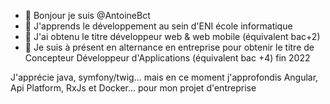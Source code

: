 - 👋 Bonjour je suis @AntoineBct
- 👀 J'apprends le développement au sein d'ENI école informatique
- 🌱 J'ai obtenu le titre développeur web & web mobile (équivalent bac+2) 
- 🌲 Je suis à présent en alternance en entreprise pour obtenir le titre de Concepteur Développeur d'Applications (équivalent bac +4) fin 2022

J'apprécie java, symfony/twig... mais en ce moment j'approfondis Angular, Api Platform, RxJs et Docker... pour mon projet d'entreprise
